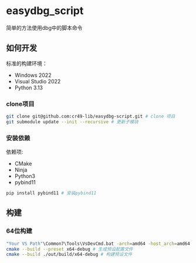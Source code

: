 # easydbg_script
简单的方法使用dbg中的脚本命令

## 如何开发

标准的构建环境：
- Windows 2022
- Visual Studio 2022
- Python 3.13


### clone项目

```bash
git clone git@github.com:cr49-lib/easydbg-script.git # clone 项目
git submodule update --init --recursive # 更新子模块
```

### 安装依赖

依赖项:
- CMake
- Ninja
- Python3
- pybind11

```bash
pip install pybind11 # 安装pybind11
```

## 构建

### 64位构建

```bash
"Your VS Path"\Common7\Tools\VsDevCmd.bat -arch=amd64 -host_arch=amd64 # 加载64位 vs环境
cmake --build --preset x64-debug # 生成预设配置文件
cmake --build ./out/build/x64-debug # 构建预设文件
```
